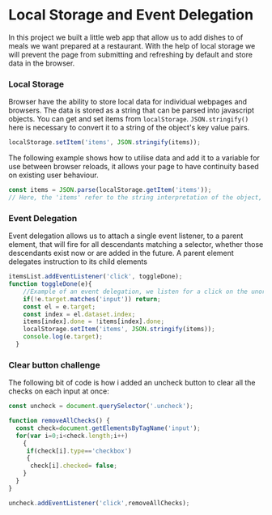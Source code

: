 # Local Storage and Event Delegation

In this project we built a little web app that allow us to add dishes to of meals we want prepared at a restaurant. With the help of local storage we will prevent the page from submitting and refreshing by default and store data in the browser.

### Local Storage

Browser have the ability to store local data for individual webpages and browsers. The data is stored as a string that can be parsed into javascript objects. You can get and set items from `localStorage`.
`JSON.stringify()` here is necessary to convert it to a string of the object's key value pairs.

```javascript
localStorage.setItem('items', JSON.stringify(items));
```
The following example shows how to utilise data and add it to a variable for use between browser reloads, it allows your page to have continuity based on existing user behaviour.

```javascript
const items = JSON.parse(localStorage.getItem('items')); 
// Here, the 'items' refer to the string interpretation of the object, whilst JSON.parse converts the string back to a javascript object, ready for use.
```
### Event Delegation

Event delegation allows us to attach a single event listener, to a parent element, that will fire for all descendants matching a selector, whether those descendants exist now or are added in the future. A parent element delegates instruction to its child elements

```javascript
itemsList.addEventListener('click', toggleDone);
function toggleDone(e){
    //Example of an event delegation, we listen for a click on the unordered list parent element `itemsList` with class of plates and then when somoene clicks, execute toggleDone.
    if(!e.target.matches('input')) return; 
    const el = e.target;
    const index = el.dataset.index;
    items[index].done = !items[index].done;
    localStorage.setItem('items', JSON.stringify(items));
    console.log(e.target);
  }
```
### Clear button challenge
 The following bit of code is how i added an uncheck button to clear all the checks on each input at once: 
 
 ```javascript
 const uncheck = document.querySelector('.uncheck');
 
 function removeAllChecks() {
   const check=document.getElementsByTagName('input');
   for(var i=0;i<check.length;i++)
     {
      if(check[i].type=='checkbox')
      {
       check[i].checked= false;
     }
   }
}

uncheck.addEventListener('click',removeAllChecks);
 ```
 
